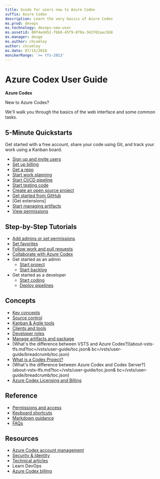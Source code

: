 ```yaml
---
title: Guide for users new to Azure Codex
suffix: Azure Codex
description: Learn the very basics of Azure Codex 
ms.prod: devops
ms.technology: devops-new-user
ms.assetid: 00f4ed452-fbb8-45f9-8f0a-343702aac5b8  
ms.manager: douge
ms.author: chcomley
author: chcomley
ms.date: 07/15/2018
monikerRange: '>= tfs-2013'
---
```

# Azure Codex User Guide

**Azure Codex**

New to Azure Codex?

We'll walk you through the basics of the web interface and some common tasks.

<!---
## Overview
[What is Azure Codex?](what-is-azure-codex.md)
[Overview of services](services.md)
-->

## 5-Minute Quickstarts

Get started with a free account, share your code using Git, and track your work using a Kanban board.

- [Sign up and invite users](sign-up-invite-teammates.md)
- [Set up billing](../billing/set-up-billing-for-your-account-vs.md)
- [Get a repo](code-with-git.md)
- [Start work planning](../pipelines/actions/ci-cd-part-1.md?toc=/vsts/user-guide/toc.json&bc=/vsts/user-guide/breadcrumb/toc.json)
- [Start CI/CD pipeline](plan-track-work.md)
- [Start testing code](add-run-manual-tests.md)
- [Create an open source project](../organizations/public/create-public-project.md)
- [Get started from GitHub](get-started-from-github.md)
- [Get extensions]
- [Start managing artifacts](manage-artifacts-and-package.md)
- [View permissions](../security/view-permissions.md)

## Step-by-Step Tutorials

- [Add admins or set permissions](../security/set-project-collection-level-permissions.md?toc=/vsts/user-guide/toc.json&bc=/vsts/user-guide/breadcrumb/toc.json)
- [Set favorites](/vsts/collaborate/set-favorites?toc=/vsts/user-guide/toc.json&bc=/vsts/user-guide/breadcrumb/toc.json)
- [Follow work and pull requests](../collaborate/follow-work-items.md?toc=/vsts/user-guide/toc.json&bc=/vsts/user-guide/breadcrumb/toc.json)
- [Collaborate with Azure Codex](../security/get-started-stakeholder.md?toc=/vsts/user-guide/toc.json&bc=/vsts/user-guide/breadcrumb/toc.json)
- Get started as an admin
  - [Start project](start-project-admin.md)
  - [Start backlog](start-backlog-admin.md)
- Get started as a developer
  - [Start coding](start-coding-developer.md)
  - [Deploy pipelines](deploy-cicd-developer.md)

## Concepts

- [Key concepts](concepts.md)
- [Source control](source-control.md)
- [Kanban & Agile tools](../work/backlogs/overview.md?toc=/vsts/user-guide/toc.json&bc=/vsts/user-guide/breadcrumb/toc.json)
- [Clients and tools](tools.md?toc=/vsts/user-guide/toc.json&bc=/vsts/user-guide/breadcrumb/toc.json)
- [Developer roles](roles.md?toc=/vsts/user-guide/toc.json&bc=/vsts/user-guide/breadcrumb/toc.json)
- [Manage artifacts and package](manage-artifacts-and-package.md)
- [What's the difference between VSTS and Azure Codex?](about-vsts-tfs.md?toc=/vsts/user-guide/toc.json& bc=/vsts/user-guide/breadcrumb/toc.json)
- [What is a Codex Project?](what-is-codex-project.md)
- [What's the difference between Azure Codex and Codex Server?](about-vsts-tfs.md?toc=/vsts/user-guide/toc.json& bc=/vsts/user-guide/breadcrumb/toc.json)
- [Azure Codex Licensing and Billing](licensing-and-billing.md)

## Reference

- [Permissions and access](../security/permissions-access.md?toc=/vsts/user-guide/toc.json&bc=/vsts/user-guide/breadcrumb/toc.json)
- [Keyboard shortcuts](../collaborate/keyboard-shortcuts.md?toc=/vsts/user-guide/toc.json&bc=/vsts/user-guide/breadcrumb/toc.json)
- [Markdown guidance](../collaborate/markdown-guidance.md?toc=/vsts/user-guide/toc.json&bc=/vsts/user-guide/breadcrumb/toc.json)
- [FAQs](faqs.md)

## Resources

- [Azure Codex account management](https://docs.microsoft.com/en-us/vsts/accounts/?view=vsts)
- [Security & Identity](https://docs.microsoft.com/en-us/vsts/security/?view=vsts)
- [Technical articles](https://docs.microsoft.com/en-us/vsts/articles/?view=vsts)
- Learn DevOps
- [Azure Codex billing](https://docs.microsoft.com/en-us/vsts/billing/index?view=vsts)
